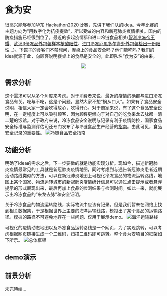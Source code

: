 # 食为安
很高兴能够参加华东 Hackathon2020 比赛，先讲下我们队的idea。今年比赛的主题方向为“用数字化为抗疫提效”，所以要做的内容和新冠肺炎疫情相关。国内的防疫措施已经很到位了，最近的多起疫情都和进口冷链食品相关([智利冷冻帝王蟹](http://www.xinhuanet.com/politics/2020-11/28/c_1126796918.htm)、[武汉3份冻品外包装样本核酸阳性](https://weibo.com/3349909324/JvZhV2dlo?type=comment#_rnd1606560320699)、[进口冷冻厄瓜多尔青虾外包装检出一份阳性](http://www.nbd.com.cn/articles/2020-11-25/1556650.html)...)。下馆子的食客们不禁想问，餐桌上的食品安全吗？他们能吃吗？我们的idea就源于此，向顾客说明餐桌上的食品是安全的，此即队名“食为安”的由来。
<div align=center><img src="https://s1.imagehub.cc/images/2020/11/28/safe_food_logo.png"/></div>

## 需求分析
这个需求可以从多个角度来考虑。对于消费者来说，最近的疫情的确都与进口冷冻食品有关。吃与不吃，这是个问题，显然大家不想“祸从口入”。如果有了食品安全说明，相信大家一定会吃得放心，吃得开心。对于商家来说，有了这个食品安全说明，在一定程度上可以吸引顾客，因为顾客更倾向于对自己的吃食来龙去脉都一清二楚的饭馆。对于政府来说，冷冻食品安全说明与记录有利于疫情防控，国家食品安全标准与监测评估司还专门发布了与冷链食品生产经营的[指南](http://www.nhc.gov.cn/sps/s7887k/202010/ff228979f1534c3abca56559f14ea115.shtml)。由此可见，食品安全记录的重要性。
![冷链食品安全指南](https://s1.imagehub.cc/images/2020/11/28/food_cold_guide.jpg)

## 功能分析
明确了idea的需求之后，下一步要做的就是功能实现分析。现如今，描述新冠肺炎疫情最常见的工具就是新冠肺炎疫情地图，同时考虑到与通告新冠肺炎患者近期活动路线类似的方法，可以在新冠肺炎地图上可视化冷冻食品的物流运转路线，地图上某个国家、物流运转城市的新冠肺炎疫情统计信息可以通过点击提示或者悬浮提示的形式展现出来，最后再加上食品的检测结果与检测时间。如此一来，就能展示出冷冻食品的“来龙去脉”和安全证明。

关于冷冻食品的物流运转路线，实际物流中应该有记录。但是我们暂未在网络上找到相关数据集，于是根据世界上主要的海洋运输线路，模拟出了某个食品的运输路径。模拟的路径不可避免地存在一些问题，仅用于展示demo。
![海洋运输路线](https://s1.imagehub.cc/images/2020/11/28/routes.png)

可视化的疫情动态地图以及冷冻食品运转路线是一个网页，为了实现跳转，可以考虑根据网页链接生成一个二维码，扫描二维码即可跳转。整个食为安项目的框架如下所示。
![总体框架](https://s1.imagehub.cc/images/2020/11/28/structure.png)

## demo演示


## 前景分析
未完待续...